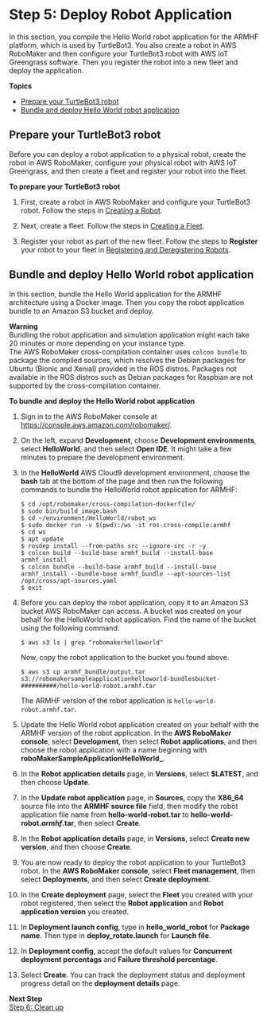# Step 5: Deploy Robot Application<a name="gs-deploy"></a>

In this section, you compile the Hello World robot application for the ARMHF platform, which is used by TurtleBot3\. You also create a robot in AWS RoboMaker and then configure your TurtleBot3 robot with AWS IoT Greengrass software\. Then you register the robot into a new fleet and deploy the application\.

**Topics**
+ [Prepare your TurtleBot3 robot](#gs-deploy-config)
+ [Bundle and deploy Hello World robot application](#gs-deploy-bundle)

## Prepare your TurtleBot3 robot<a name="gs-deploy-config"></a>

Before you can deploy a robot application to a physical robot, create the robot in AWS RoboMaker, configure your physical robot with AWS IoT Greengrass, and then create a fleet and register your robot into the fleet\.

**To prepare your TurtleBot3 robot**

1. First, create a robot in AWS RoboMaker and configure your TurtleBot3 robot\. Follow the steps in [Creating a Robot](create-robot.md)\.

1. Next, create a fleet\. Follow the steps in [Creating a Fleet](create-fleet.md)\.

1. Register your robot as part of the new fleet\. Follow the steps to **Register** your robot to your fleet in [Registering and Deregistering Robots](register-deregister-fleet.md)\.

## Bundle and deploy Hello World robot application<a name="gs-deploy-bundle"></a>

In this section, bundle the Hello World application for the ARMHF architecture using a Docker image\. Then you copy the robot application bundle to an Amazon S3 bucket and deploy\.

**Warning**  
Bundling the robot application and simulation application might each take 20 minutes or more depending on your instance type\.  
The AWS RoboMaker cross\-compilation container uses `colcon bundle` to package the compiled sources, which resolves the Debian packages for Ubuntu \(Bionic and Xenial\) provided in the ROS distros\. Packages not available in the ROS distros such as Debian packages for Raspbian are not supported by the cross\-compilation container\.

**To bundle and deploy the Hello World robot application**

1. Sign in to the AWS RoboMaker console at [https://console\.aws\.amazon\.com/robomaker/](https://console.aws.amazon.com/robomaker/)\. 

1. On the left, expand **Development**, choose **Development environments**, select **HelloWorld**, and then select **Open IDE**\. It might take a few minutes to prepare the development environment\. 

1. In the **HelloWorld** AWS Cloud9 development environment, choose the **bash** tab at the bottom of the page and then run the following commands to bundle the HelloWorld robot application for ARMHF:

   ```
   $ cd /opt/robomaker/cross-compilation-dockerfile/
   $ sudo bin/build_image.bash      
   $ cd ~/environment/HelloWorld/robot_ws
   $ sudo docker run -v $(pwd):/ws -it ros-cross-compile:armhf
   $ cd ws
   $ apt update
   $ rosdep install --from-paths src --ignore-src -r -y
   $ colcon build --build-base armhf_build --install-base armhf_install
   $ colcon bundle --build-base armhf_build --install-base armhf_install --bundle-base armhf_bundle --apt-sources-list /opt/cross/apt-sources.yaml
   $ exit
   ```

1. Before you can deploy the robot application, copy it to an Amazon S3 bucket AWS RoboMaker can access\. A bucket was created on your behalf for the HelloWorld robot application\. Find the name of the bucket using the following command:

   ```
   $ aws s3 ls | grep "robomakerhelloworld"
   ```

   Now, copy the robot application to the bucket you found above\.

   ```
   $ aws s3 cp armhf_bundle/output.tar s3://robomakersampleapplicationhelloworld-bundlesbucket-##########/hello-world-robot.armhf.tar
   ```

   The ARMHF version of the robot application is `hello-world-robot.armhf.tar`\.

1. Update the Hello World robot application created on your behalf with the ARMHF version of the robot application\. In the **AWS RoboMaker console**, select **Development**, then select **Robot applications**, and then choose the robot application with a name beginning with **roboMakerSampleApplicationHelloWorld\_**\. 

1. In the **Robot application details** page, in **Versions**, select **$LATEST**, and then choose **Update**\. 

1. In the **Update robot application** page, in **Sources**, copy the **X86\_64** source file into the **ARMHF source file** field, then modify the robot application file name from **hello\-world\-robot\.tar** to **hello\-world\-robot\.*armhf*\.tar**, then select **Create**\.

1. In the **Robot application details** page, in **Versions**, select **Create new version**, and then choose **Create**\. 

1. You are now ready to deploy the robot application to your TurtleBot3 robot\. In the **AWS RoboMaker console**, select **Fleet management**, then select **Deployments**, and then select **Create deployment**\. 

1. In the **Create deployment** page, select the **Fleet** you created with your robot registered, then select the **Robot application** and **Robot application version** you created\.

1. In **Deployment launch config**, type in **hello\_world\_robot** for **Package name**\. Then type in **deploy\_rotate\.launch** for **Launch file**\. 

1. In **Deployment config**, accept the default values for **Concurrent deployment percentags** and **Failure threshold percentage**\. 

1. Select **Create**\. You can track the deployment status and deployment progress detail on the **deployment details** page\. 

**Next Step**  
[Step 6: Clean up](gs-cleanup.md)